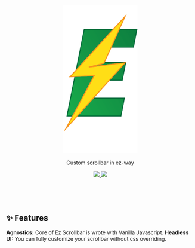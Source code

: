 <p align="center">
  <img src="https://raw.githubusercontent.com/Ez-Kits/scrollbar/main/logo.png" width="200" title="Go to website">
</p>

<p align="center">
Custom scrollbar in ez-way
</p>

<p align="center">
	<a href="https://www.npmjs.com/package/@ez-kits/scrollbar" target="_blank">
		<img src="https://img.shields.io/npm/v/@ez-kits/scrollbar.svg?label=&color=18C75B">
	</a>
	<a href="https://npm-stat.com/charts.html?package=@ez-kits/scrollbar" target="_blank">
		<img src="https://img.shields.io/npm/dm/@ez-kits/scrollbar.svg?label=&color=F09E18">
	</a>
</p>
<br>
<br>
<br>

## ✨ Features

**Agnostics:** Core of Ez Scrollbar is wrote with Vanilla Javascript.
**Headless UI:** You can fully customize your scrollbar without css overriding.
<br>